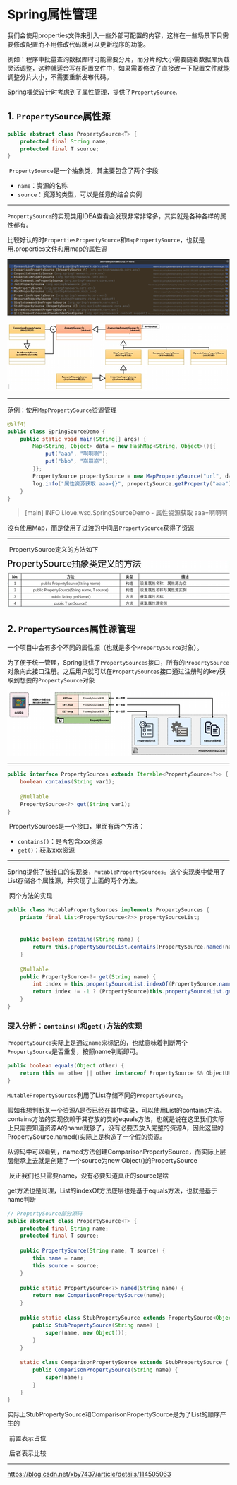 # Spring属性管理

​	我们会使用properties文件来引入一些外部可配置的内容，这样在一些场景下只需要修改配置而不用修改代码就可以更新程序的功能。

​	例如：程序中批量查询数据库时可能需要分片，而分片的大小需要随着数据库负载灵活调整，这种就适合写在配置文件中，如果需要修改了直接改一下配置文件就能调整分片大小，不需要重新发布代码。



​	Spring框架设计时考虑到了属性管理，提供了`PropertySource`.



## 1. `PropertySource`属性源

```java
public abstract class PropertySource<T> {
    protected final String name;
    protected final T source;
}
```

​	`PropertySource`是一个抽象类，其主要包含了两个字段

- `name`：资源的名称
- `source`：资源的类型，可以是任意的结合实例

---

​	`PropertySource`的实现类用IDEA查看会发现非常非常多，其实就是各种各样的属性都有。

​	比较好认的时`PropertiesPropertySource`和`MapPropertySource`，也就是用.properties文件和用map的属性源

![image-20250605003403031](assets/image-20250605003403031.png)

![image-20250605003553670](assets/image-20250605003553670.png)

---

范例：使用`MapPropertySource`资源管理

```java
@Slf4j
public class SpringSourceDemo {
    public static void main(String[] args) {
        Map<String, Object> data = new HashMap<String, Object>(){{
            put("aaa", "啊啊啊");
            put("bbb", "崩崩崩");
        }};
        PropertySource propertySource = new MapPropertySource("url", data);
        log.info("属性资源获取 aaa={}", propertySource.getProperty("aaa"));
    }
}
```

> [main] INFO  i.love.wsq.SpringSourceDemo - 属性资源获取 aaa=啊啊啊

​	没有使用Map，而是使用了过渡的中间层`PropertySource`获得了资源

---

​	PropertySource定义的方法如下

![image-20250605004657629](assets/image-20250605004657629.png)







## 2. `PropertySources`属性源管理

​	一个项目中会有多个不同的属性源（也就是多个`PropertySource`对象）。

​	为了便于统一管理，Spring提供了`PropertySources`接口，所有的`PropertySource`对象向此接口注册。之后用户就可以在`PropertySources`接口通过注册时的key获取到想要的`PropertySource`对象

![image-20250605005409068](assets/image-20250605005409068.png)

---

```java
public interface PropertySources extends Iterable<PropertySource<?>> {
    boolean contains(String var1);

    @Nullable
    PropertySource<?> get(String var1);
}
```

​	PropertySources是一个接口，里面有两个方法：

- `contains()`：是否包含xxx资源
- `get()`：获取xxx资源



---

​	Spring提供了该接口的实现类，`MutablePropertySources`。这个实现类中使用了List存储各个属性源，并实现了上面的两个方法。

​	两个方法的实现

```java
public class MutablePropertySources implements PropertySources {
    private final List<PropertySource<?>> propertySourceList;

    
    public boolean contains(String name) {
        return this.propertySourceList.contains(PropertySource.named(name));
    }
    
    @Nullable
    public PropertySource<?> get(String name) {
        int index = this.propertySourceList.indexOf(PropertySource.named(name));
        return index != -1 ? (PropertySource)this.propertySourceList.get(index) : null;
    }
}
```



### 深入分析：`contains()`和`get()`方法的实现

​	`PropertySource`实际上是通过`name`来标记的，也就意味着判断两个`PropertySource`是否重复，按照name判断即可。

```java
public boolean equals(Object other) {
    return this == other || other instanceof PropertySource && ObjectUtils.nullSafeEquals(this.name, ((PropertySource)other).name);
}
```



​	`MutablePropertySources`利用了List存储不同的`PropertySource`。

​	假如我想判断某一个资源A是否已经在其中收录，可以使用List的contains方法。contains方法的实现依赖于其存放的类的equals方法，也就是说在这里我们实际上只需要知道资源A的name就够了，没有必要去放入完整的资源A，因此这里的PropertySource.named()实际上是构造了一个假的资源。

​	从源码中可以看到，named方法创建ComparisonPropertySource，而实际上层层继承上去就是创建了一个source为new Object()的PropertySource

​	反正我们也只需要name，没有必要知道真正的source是啥



​	get方法也是同理，List的indexOf方法底层也是基于equals方法，也就是基于name判断

```java
// PropertySource部分源码
public abstract class PropertySource<T> {
    protected final String name;
    protected final T source;
    
    public PropertySource(String name, T source) {
        this.name = name;
        this.source = source;
    }

    public static PropertySource<?> named(String name) {
        return new ComparisonPropertySource(name);
    }

    public static class StubPropertySource extends PropertySource<Object> {
        public StubPropertySource(String name) {
            super(name, new Object());
        }
    }

    static class ComparisonPropertySource extends StubPropertySource {
        public ComparisonPropertySource(String name) {
            super(name);
        }
    }
}

```

​	实际上StubPropertySource和ComparisonPropertySource是为了List的顺序产生的

​	前置表示占位

​	后者表示比较

---





https://blog.csdn.net/xby7437/article/details/114505063
